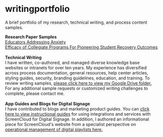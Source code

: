 # writingportfolio
A brief portfolio of my research, technical writing, and process content samples.

<b>Research Paper Samples</b><br>
<a href="https://github.com/sfsexplorer/writingportfolio/blob/main/Santino%20Scibelli%20-%20Educators%20Addressing%20Anxiety.pdf">Educators Addressing Anxiety</a><br>
<a href="https://github.com/sfsexplorer/writingportfolio/blob/main/Santino%20Scibelli%20-%20Efficacy%20of%20Collegiate%20Programs%20For%20Pioneering%20Student%20Recovery%20Outcomes.pdf">Efficacy of Collegiate Programs For Pioneering Student Recovery Outcomes</a><br>
<br>
<b>Technical Writing</b><br>
I have written, co-authored, and managed diverse knowledge base websites or intranets for over ten years. My experience has diversified across process documentation, general resources, help center articles, styling guides, security, branding guidelines, education, and training. To review writing samples, <a href="https://drive.google.com/drive/folders/1PgirRfe0MvKAPAT8eshMxTIl7nQKuQAe">please click here to view my Google Drive folder.</a> For any additional sample requests or customized writing challenges to complete, please contact me.<br>
<br>
<b>App Guides and Blogs for Digital Signage</b><br>
I have contributed to blogs and marketing product guides. You can <a href="https://screencloud.com/learn">click here to view instructional guides</a> for using integrations and services with ScreenCloud for Digital Signage. In addition, I authored an informational piece for ScreenCloud's website from a specialist perspective on <a href="https://screencloud.com/blog/the-ultimate-guide-to-digital-signage-playlists">operational management of digital playlists here.</a>

